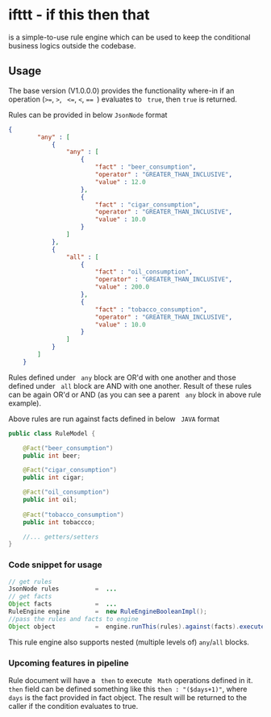 # ifttt - if this then that
is a simple-to-use rule engine which can be used to keep the conditional business logics outside the codebase.


## Usage

The base version (V1.0.0.0) provides the functionality where-in if an operation (``` >= ```, ``` > ```, ``` <=```, ``` < ```, ```== ```) evaluates to ``` true```, then ``` true ``` is returned.

Rules can be provided in below ``` JsonNode ``` format

```json
{
        "any" : [
            {
                "any" : [
                    {
                        "fact" : "beer_consumption", 
                        "operator" : "GREATER_THAN_INCLUSIVE", 
                        "value" : 12.0
                    }, 
                    {
                        "fact" : "cigar_consumption", 
                        "operator" : "GREATER_THAN_INCLUSIVE", 
                        "value" : 10.0
                    }
                ]
            }, 
            {
                "all" : [
                    {
                        "fact" : "oil_consumption", 
                        "operator" : "GREATER_THAN_INCLUSIVE", 
                        "value" : 200.0
                    }, 
                    {
                        "fact" : "tobacco_consumption", 
                        "operator" : "GREATER_THAN_INCLUSIVE", 
                        "value" : 10.0
                    }
                ]
            }
        ]
    }
```
Rules defined under ``` any``` block are OR'd with one another and those defined under ``` all``` block are AND with one another.
Result of these rules can be again OR'd or AND (as you can see a parent ``` any``` block in above rule example).

Above rules are run against facts defined in below ``` JAVA``` format

```java
public class RuleModel {

    @Fact("beer_consumption")
    public int beer;

    @Fact("cigar_consumption")
    public int cigar;

    @Fact("oil_consumption")
    public int oil;
    
    @Fact("tobacco_consumption")
    public int tobaccco;

    //... getters/setters
}
```

### Code snippet for usage

```java
// get rules
JsonNode rules          =  ...
// get facts
Object facts            =  ...
RuleEngine engine       =  new RuleEngineBooleanImpl();
//pass the rules and facts to engine
Object object           =  engine.runThis(rules).against(facts).execute();
```

This rule engine also supports nested (multiple levels of) ```any```/```all``` blocks.

### Upcoming features in pipeline
Rule document will have a ``` then``` to execute ``` Math``` operations defined in it. ``` then``` field can be defined something like this ``` then : "($days+1)" ```, where ``` days``` is the fact provided in fact object. The result will be returned to the caller if the condition evaluates to true.

